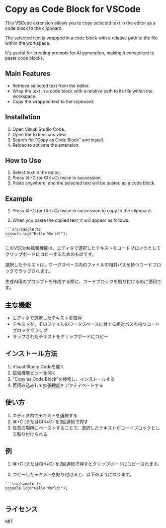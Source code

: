 # Copy as Code Block for VSCode

This VSCode extension allows you to copy selected text in the editor as a code block to the clipboard.

The selected text is wrapped in a code block with a relative path to the file within the workspace.

It's useful for creating prompts for AI generation, making it convenient to paste code blocks.

## Main Features

- Retrieve selected text from the editor.
- Wrap the text in a code block with a relative path to its file within the workspace.
- Copy the wrapped text to the clipboard.

## Installation

1. Open Visual Studio Code.
2. Open the Extensions view.
3. Search for "Copy as Code Block" and install.
4. Reload to activate the extension.

## How to Use

1. Select text in the editor.
2. Press ⌘+C (or Ctrl+C) twice in succession.
3. Paste anywhere, and the selected text will be pasted as a code block.

## Example

1. Press ⌘+C (or Ctrl+C) twice in succession to copy to the clipboard.

2. When you paste the copied text, it will appear as follows:

```````
```src/sample.ts
console.log("Hello World!");
```
```````

このVSCode拡張機能は、エディタで選択したテキストをコードブロックとしてクリップボードにコピーするためのものです。

選択したテキストは、ワークスペース内のファイルの相対パスを持つコードブロックでラップされます。

生成AI用のプロンプトを作成する際に、コードブロックを貼り付けるのに便利です。

## 主な機能

- エディタで選択したテキストを取得
- テキストを、そのファイルのワークスペースに対する相対パスを持つコードブロックでラップ
- ラップされたテキストをクリップボードにコピー

## インストール方法

1. Visual Studio Codeを開く
2. 拡張機能ビューを開く
3. "Copy as Code Block"を検索し、インストールする
4. 再読み込みして拡張機能をアクティベートする

## 使い方

1. エディタ内でテキストを選択する
2. ⌘+C (またはCtrl+C) を2回連続で押す
3. 任意の場所にペーストすることで、選択したテキストがコードブロックとして貼り付けられる

## 例

1. ⌘+C (またはCtrl+C) を2回連続で押すとクリップボードにコピーされます。

2. コピーしたテキストを貼り付けると、以下のようになります。

```````
```src/sample.ts
console.log("Hello World!");
```
```````

## ライセンス

MIT
